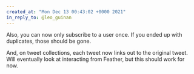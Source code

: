 ```yaml
---
created_at: "Mon Dec 13 00:43:02 +0000 2021"
in_reply_to: @leo_guinan
---
```


Also, you can now only subscribe to a user once. If you ended up with duplicates, those should be gone. 

And, on tweet collections, each tweet now links out to the original tweet. Will eventually look at interacting from Feather, but this should work for now.